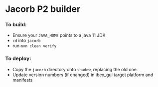 # Jacorb P2 builder

### To build:

- Ensure your `JAVA_HOME` points to a java 11 JDK
- `cd` into `jacorb`
- run `mvn clean verify`

### To deploy:

- Copy the `jacorb` directory onto `shadow`, replacing the old one.
- Update version numbers (if changed) in ibex_gui target platform and manifests
